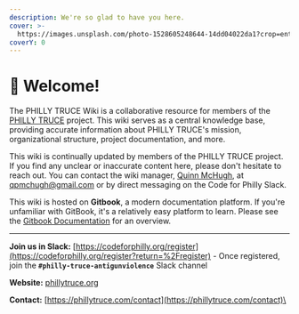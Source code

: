 ```yaml
---
description: We're so glad to have you here.
cover: >-
  https://images.unsplash.com/photo-1528605248644-14dd04022da1?crop=entropy&cs=tinysrgb&fm=jpg&ixid=MnwxOTcwMjR8MHwxfHNlYXJjaHwxMHx8dGVhbSUyMG9mJTIwcGVvcGxlfGVufDB8fHx8MTY2MDMxNzQzNg&ixlib=rb-1.2.1&q=80
coverY: 0
---
```


# 👋 Welcome!

The PHILLY TRUCE Wiki is a collaborative resource for members of the [PHILLY TRUCE](http://phillytruce.org/) project. This wiki serves as a central knowledge base, providing accurate information about PHILLY TRUCE's mission, organizational structure, project documentation, and more.

This wiki is continually updated by members of the PHILLY TRUCE project. If you find any unclear or inaccurate content here, please don't hesitate to reach out. You can contact the wiki manager, [Quinn McHugh](http://127.0.0.1:5000/u/eSibE90svVazdOLupEoyALPWcLr1 "mention"), at qpmchugh@gmail.com or by direct messaging on the Code for Philly Slack.

This wiki is hosted on **Gitbook**, a modern documentation platform. If you're unfamiliar with GitBook, it's a relatively easy platform to learn. Please see the [Gitbook Documentation](https://docs.gitbook.com/) for an overview.

***

**Join us in Slack:** [https://codeforphilly.org/register](https://codeforphilly.org/register?return=%2Fregister) - Once registered, join the **`#philly-truce-antigunviolence`**  Slack channel&#x20;

**Website:** [phillytruce.org](https://phillytruce.org)

**Contact:** [https://phillytruce.com/contact](https://phillytruce.com/contact)\
